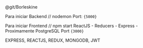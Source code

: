 
@git/Borleskine

Para iniciar Backend // nodemon
Port: `{5000}` 

Para iniciar Frontend // npm start 
ReactJS - Reducers - Express - Proximamente PostgreSQL
Port `{3000}`

EXPRESS, REACTJS, REDUX, MONGODB, JWT
